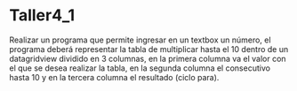 # Taller4_1
Realizar un programa que permite ingresar en un textbox un número, el programa deberá representar la tabla de multiplicar hasta el 10 dentro de un datagridview dividido en 3 columnas, en la primera columna va el valor con el que se desea realizar la tabla, en la segunda columna el consecutivo hasta 10 y en la tercera columna el resultado (ciclo para).
